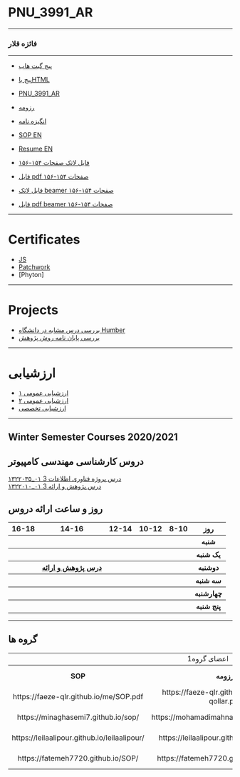 # PNU_3991_AR
---------
### فائزه قلار
 
------------------
- [پیج گیت هاب](https://github.com/faeze-qlr/me)
- [پیج باHTML](https://faeze-qlr.github.io/me/)
- [PNU_3991_AR](https://github.com/faeze-qlr/PNU_3991_AR/)
- [رزومه](https://faeze-qlr.github.io/me/resume-both.pdf)
- [انگیزه نامه](https://faeze-qlr.github.io/me/SOP-fa.pdf)
- [SOP EN](https://faeze-qlr.github.io/me/SOP.pdf)
- [Resume EN](https://faeze-qlr.github.io/me/resume-both.pdf)

- [فایل لاتک صفحات ۱۵۴-۱۵۶](https://github.com/faeze-qlr/me/blob/main/b-154-156.qlr.tex)
- [فایل pdf صفحات ۱۵۴-۱۵۶](https://faeze-qlr.github.io/me/b154-156.qlr.pdf)
- [فایل لاتک beamer صفحات ۱۵۴-۱۵۶](https://github.com/faeze-qlr/me/blob/main/p154-165(qlr)beamer.tex)
- [فایل pdf beamer صفحات ۱۵۴-۱۵۶](https://faeze-qlr.github.io/me/154-156(qlr)beamer.pdf)
------------------
# Certificates

- [JS](https://faeze-qlr.github.io/me/JS.pdf)
- [Patchwork](http://jlord.us/patchwork/)
- [Phyton]

------------------

# Projects

- [بررسی درس مشابه در دانشگاه Humber ](https://faeze-qlr.github.io/me/Research%20-qlr.pdf)
- [بررسی پایان نامه روش پژوهش ](https://faeze-qlr.github.io/me/پایان%20نامه%20روش%20پژوهش.pdf)

------------------

# ارزشیابی

- [ارزشبابی عمومی ۱](https://github.com/faeze-qlr/me/blob/main/XX_CV_CheckList_AR_3991-qlr.pdf)
- [ارزشبابی عمومی ۲](https://faeze-qlr.github.io/me/XX_GeneralSection_CheckList_AR_3991-qlr.pdf)
- [ارزشبابی تخصصی](https://faeze-qlr.github.io/me/FQ_ResearchAndPresentationMethods_CheckList_AR_3991.pdf)
------------------
## Winter Semester Courses 2020/2021

## دروس کارشناسی مهندسی کامپیوتر

[۱۳۲۲۰۳۵_۰۱ درس پروژه فتاوری اطلاعات	3](https://github.com/faeze-qlr/PNU_3991_AR/tree/main/project)
<br>
[۱۳۲۲۰۱۰_۰۱	درس پژوهش و ارائه	3](https://github.com/faeze-qlr/PNU_3991_AR/tree/main/pazhuhesh)
<br>

## روز و ساعت ارائه دروس

<table style="width:100%">
  <tr>
    <th >16-18</th>
    <th >14-16</th>
    <th >12-14</th>
    <th>10-12</th>
    <th>8-10</th>
    <th>روز</th>
  </tr>
  <tr>
    <th ></th>
    <th ></th>
    <th ></th>
    <th></th>
    <th></th>
    <th>شنبه</th>
  </tr>
   <tr>
    <th ></th>
    <th ></th>
    <th></th>
    <th></th>
    <th ></th>
    <th>یک شنبه</th>
  </tr>
   <tr>
     <th ></th>
     <th ><a  href="https://github.com/faeze-qlr/PNU_3991_AR/tree/main/pazhuhesh">درس پژوهش و ارائه</a></th>
     <th></th>
     <th></th>
    <th ></th>   
    <th>دوشنبه</th>
  </tr>
   <tr>
    <th ></th>
    <th ></th>
    <th></th>
    <th></th>
    <th ></th>
    <th>سه شنبه</th>
  </tr>
   <tr>
    <th ></th>
    <th ></th>
    <th></th>
    <th></th>
     <th ></th>
    <th>چهارشنبه</th>
  </tr>
   <tr>
    <th ></th>
     <th ></th>
     <th ></th>
     <th></th>
    <th></th>
    <th>پنج شنبه</th>
  </tr>
</table>

-------------------
## گروه ها


<table style="width:100%">

<tr>
<td colspan="6" align="center">اعضای گروه1</td>
</tr>

<tr>
 <th  align="center">SOP</th>
 <th  align="center">رزومه</th>
 <th  align="center">نام/نام خانوادگی</th>
 <th  align="center">شماره دانشجویی</th>
 <th  align="center">ردیف</th>
 </tr>
 
 <tr>
 <td  align="center">https://faeze-qlr.github.io/me/SOP.pdf</td>
 <td  align="center">https://faeze-qlr.github.io/me/faeze-qollar.pdf</td>
 <td  align="center">فائزه قلار</td>
 <td  align="center">963953207</td>
 <td align="center">1</td>
 </tr>
 
 <tr>
 <td  align="center">https://minaghasemi7.github.io/sop/</td>
 <td  align="center">https://mohamadimahnaz.github.io/resome/</td>
 <td  align="center">مینا قاسمی</td>
 <td  align="center">963930469</td>
 <td align="center">2</td>
 </tr>
 
 <tr>
 <td  align="center">https://leilaalipour.github.io/leilaalipour/</td>
 <td  align="center">https://leilaalipour.github.io/leilaalipour/</td>
 <td  align="center">لیلا علی پور</td>
 <td  align="center">963924448</td>
 <td align="center">3</td>
 </tr>
 
 <tr>
 <td  align="center">https://fatemeh7720.github.io/SOP/</td>
 <td  align="center">https://fatemeh7720.github.io/RESUME/</td>
 <td  align="center">فاطمه ایرانی</td>
 <td  align="center">963769777</td>
 <td align="center">4</td>
 </tr>
 
 
</table>
